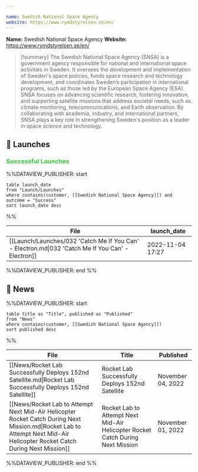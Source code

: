```yaml
---

name: Swedish National Space Agency
website: https://www.rymdstyrelsen.se/en/
---
```


**Name:** Swedish National Space Agency
**Website:** https://www.rymdstyrelsen.se/en/

>[!summary]
The Swedish National Space Agency (SNSA) is a government agency responsible for national and international space activities in Sweden. It oversees the development and implementation of Sweden's space policies, funds space research and technology development, and coordinates Sweden’s participation in international programs, such as those led by the European Space Agency (ESA). SNSA focuses on advancing scientific research, fostering innovation, and supporting satellite missions that address societal needs, such as climate monitoring, telecommunications, and Earth observation. By collaborating with academia, industry, and international partners, SNSA plays a key role in strengthening Sweden's position as a leader in space science and technology.


## 🚀 Launches

### <span style="color:limegreen">Successful Launches</span>

%%DATAVIEW_PUBLISHER: start
```
table launch_date
from "Launch/Launches"
where contains(customer, [[Swedish National Space Agency]]) and outcome = "Success"
sort launch_date desc
```
%%

| File                                                                                              | launch_date      |
| ------------------------------------------------------------------------------------------------- | ---------------- |
| [[Launch/Launches/032 'Catch Me If You Can' - Electron.md\|032 'Catch Me If You Can' - Electron]] | 2022-11-04 17:27 |

%%DATAVIEW_PUBLISHER: end %%

## 📰 News
%%DATAVIEW_PUBLISHER: start
```
table title as "Title", published as "Published"
from "News"
where contains(customer, [[Swedish National Space Agency]])
sort published desc
```
%%

| File                                                                                                                                                                       | Title                                                                           | Published         |
| -------------------------------------------------------------------------------------------------------------------------------------------------------------------------- | ------------------------------------------------------------------------------- | ----------------- |
| [[News/Rocket Lab Successfully Deploys 152nd Satellite.md\|Rocket Lab Successfully Deploys 152nd Satellite]]                                                               | Rocket Lab Successfully Deploys 152nd Satellite                                 | November 04, 2022 |
| [[News/Rocket Lab to Attempt Next Mid-Air Helicopter Rocket Catch During Next Mission.md\|Rocket Lab to Attempt Next Mid-Air Helicopter Rocket Catch During Next Mission]] | Rocket Lab to Attempt Next Mid-Air Helicopter Rocket Catch During Next Mission  | November 01, 2022 |

%%DATAVIEW_PUBLISHER: end %%